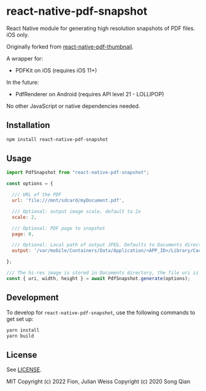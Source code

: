# react-native-pdf-snapshot

React Native module for generating high resolution snapshots of PDF files. iOS only.

Originally forked from [react-native-pdf-thumbnail](https://github.com/songsterq/react-native-pdf-thumbnail).

A wrapper for:
- PDFKit on iOS (requires iOS 11+)

In the future:
- PdfRenderer on Android (requires API level 21 - LOLLIPOP)

No other JavaScript or native dependencies needed.

## Installation

```sh
npm install react-native-pdf-snapshot
```

## Usage

```js
import PdfSnapshot from "react-native-pdf-snapshot";

const options = {

  /// URL of the PDF
  url: 'file:///mnt/sdcard/myDocument.pdf',

  /// Optional: output image scale, default to 2x
  scale: 2,

  /// Optional: PDF page to snapshot
  page: 0,

  /// Optional: Local path of output JPEG. Defaults to Documents directory with a random filename and the page number
  output: '/var/mobile/Containers/Data/Application/<APP_ID>/Library/Caches/image.jpg'

};

/// The hi-res image is stored in Documents directory, the file uri is returned.
const { uri, width, height } = await PdfSnapshot.generate(options);

```

## Development

To develop for `react-native-pdf-snapshot`, use the following commands to get set up:

```sh
yarn install
yarn build
```

## License

See [LICENSE](LICENSE). 

MIT
Copyright (c) 2022 Fion, Julian Weiss
Copyright (c) 2020 Song Qian
